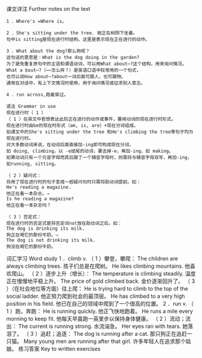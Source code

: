 课文详注 Further notes on the text 
```
1 ．Where's =Where is。 

2 ．She's sitting under the tree. 她正在树阴下坐着。 
句中is sitting是现在进行时结构，这里是表示现在正在进行的动作。 

3 ．What about the dog?那么狗呢？ 
这句话的意思是：What is the dog doing in the garden?
为了避免重复原句中的主语和谓语动词，可以用What about⋯?这个结构，用来询问情况。
What a bout⋯?（⋯⋯怎么样？）是英语口语中较常用的一个句式，
也可以说How about⋯?about一词后面可跟人，也可跟物。
通常在对话中，有上下文情况时使用，用于询问情况或征求别人意见。 

4 ．run across,跑着穿过。 
```
```
语法 Grammar in use 
现在进行时（ 1 ） 
（ 1 ）在英文中若想表达此刻正在进行的动作或事件，要用动词的现在进行时形式。
现在进行时由be的现在时形式（am, is, are）+现在分词组成。
如课文中的She's sitting under the tree 和He's climbing the tree等句子均为现在进行时。
对大多数动词来说，在动词后面直接加-ing即可构成现在分词，
如 doing, climbing。以 -e结尾的动词，要去掉-e，再加-ing，如 making。 
如果动词只有一个元音字母而其后跟了一个辅音字母时，则需将与辅音字母双写，再加-ing，如running, sitting。 

（ 2 ）疑问式：
将用了现在进行时的句子变成一般疑问句时只需将助动词提前。如： 
He's reading a magazine. 
他正在看一本杂志。⇒ 
Is he reading a magazine? 
他正在看一本杂志吗？ 

（ 3 ）否定式：
现在进行时的否定式是将否定词not放在助动词之后。如： 
The dog is drinking its milk. 
狗正在喝它的那份牛奶。⇒ 
The dog is not drinking its milk. 
狗没在喝它的那份牛奶。 
```
词汇学习 Word study 
1 ．climb v. 
（ 1 ）攀登，攀爬： 
The children are always climbing trees. 
孩子们总是在爬树。 
He likes climbing mountains. 
他喜欢爬山。 
（ 2 ）逐步上升（增长）： 
The temperature is climbing steadily. 
温度正在慢慢地平稳上升。 
The price of gold climbed back. 
金价逐渐回升了。 
（ 3 ）（在社会地位等方面）往上爬： 
He is trying hard to climb to the top of the social ladder. 
他正努力爬到社会的最顶层。 
He has climbed to a very high position in his field. 
他已在自己的领域中爬到了一个很高的位置。 
2 ．run v. 
（ 1 ）跑，奔跑： 
He is running quickly. 
他正飞快地跑着。 
He runs a mile every morning to keep fit. 
他每天早晨跑一英里步以保持身体健康。 
（ 2 ）流动；流出： 
The current is running strong. 
水流湍急。 
Her eyes ran with tears. 
她落泪了。 
（ 3 ）追赶；追逐： 
The dog is running after a cat. 
那只狗正在追赶一只猫。 
Many young men are running after that girl. 
许多年轻人在追求那个姑娘。 
练习答案 Key to written exercises 